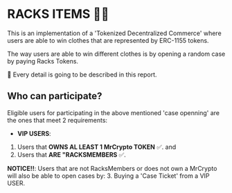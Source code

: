 # RACKS ITEMS 👕👖

This is an implementation of a 'Tokenized Decentralized Commerce' where users are able to win clothes that are represented by ERC-1155 tokens.

The way users are able to win different clothes is by opening a random case by paying Racks Tokens.

🚨 Every detail is going to be described in this report.

## Who can participate?

Eligible users for participating in the above mentioned 'case openning' are the ones that meet 2 requirements:

- **VIP USERS**:
1. Users that **OWNS AL LEAST 1 MrCrypto TOKEN** ✅.
and
2. Users that **ARE "RACKSMEMBERS** ✅.

**NOTICE!!**: Users that are not RacksMembers or does not own a MrCrypto will also be able to open cases by:
3. Buying a 'Case Ticket' from a VIP USER.
